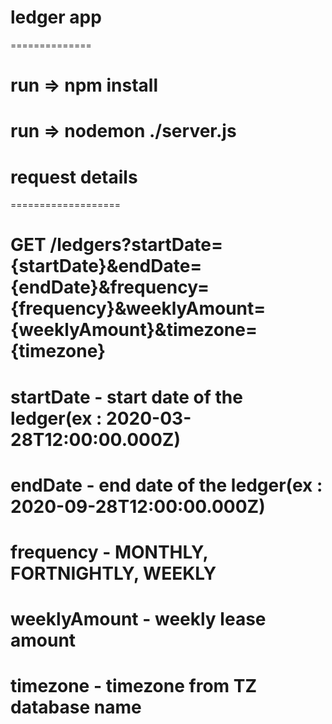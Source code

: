 # ledger app
==============
# run => npm install
# run => nodemon ./server.js

# request details
===================
# GET /ledgers?startDate={startDate}&endDate={endDate}&frequency={frequency}&weeklyAmount={weeklyAmount}&timezone={timezone}
# startDate - start date of the ledger(ex : 2020-03-28T12:00:00.000Z)
# endDate - end date of the ledger(ex : 2020-09-28T12:00:00.000Z)
# frequency - MONTHLY, FORTNIGHTLY, WEEKLY
# weeklyAmount - weekly lease amount
# timezone - timezone from TZ database name
